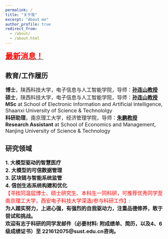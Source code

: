 ```yaml
---
permalink: /
title: "关于我"
excerpt: "About me"
author_profile: true
redirect_from: 
  - /about/
  - /about.html
---
```


<a href="https://lddlq.github.io/diandong-liu//News/"><font size="5"><font color="red"><b>最新消息！</b></font></font></a>

## 教育/工作履历
<font size="3">
<b>博士</b>，陕西科技大学，电子信息与人工智能学院，导师：<a href="https://dianzhi.www.sust.edu.cn/info/4667/37842.htm" target="_blank"><b>孙连山教授</b></a><br>
<b>硕士</b>，陕西科技大学，电子信息与人工智能学院，导师：<a href="https://dianzhi.www.sust.edu.cn/info/4667/37842.htm" target="_blank"><b>孙连山教授</b></a><br>
<b>MSc</b> at School of Electronic Information and Artificial Intelligence, Shaanxi University of Science & Technololgy<br>
<b>科研助理</b>，南京理工大学，经济管理学院，导师：<a href="https://teacher.njust.edu.cn/jjgl/zp/list.htm" target="_blank"><b>朱鹏教授</b></a><br>
<b>Research Assistant</b> at School of Economics and Management, Nanjing University of Science & Technology<br>
</font>

## 研究领域
<font size="3">
<b>1.  大模型驱动的智慧医疗</b> <br>
<b>2.  大模型的可信数据管理</b> <br>
<b>3.  区块链与智能系统监管</b> <br>
<b>4.  信创生态系统构建和优化</b><br>
<font color="red">【寻找同温层博士、硕士研究生、本科生一同科研，可推荐优秀同学至南京理工大学，西安电子科技大学深造/参与科研工作】:</font><br>
<b>为人踏实努力，上进心强，有强烈的自我驱动力，注重品德修养，敢于尝试和挑战。</b><br>
<b>欢迎有志于科研的同学发邮件（必要材料: 附成绩单、简历，以及4、6级成绩证书）至 221612075@sust.edu.cn咨询。</b><br>
</font>



<!-- ---
permalink: /
title: "Zhe Zhou"
excerpt: "About me"
author_profile: true
redirect_from: 
  - /about/
  - /about.html
---

<b>客座学生 (2023.2 - 至今)</b>，中国科学院计算技术研究所，处理器芯片全国重点实验室<br>
Guest Student at <b>State Key Laboratory of Processors</b>, <b>ICT</b><br>
Supervisor: <b>Hang Lu</b><br>
<b>博士研究生 (2021.9 - 至今)</b>，东南大学，网络空间安全<br>
Ph.D. at <b>School of Cyber Science and Engineering</b>, Southeast University <b>(SEU)</b><br>
Supervisor: [<b>Fei Tong</b>](https://cyber.seu.edu.cn/_s303/tf4/list.psp)<br>
<b>本科 (2017.9 - 2021.6)</b>，南京邮电大学，信息科技英才班<br>
B.E. at <b>Bell Honors School</b>, Nanjing University of Posts and Telecommunications <b>(NJUPT)</b>

**感兴趣的方向：处理器微架构安全~~民科~~，隐私计算加速器，AI加速器/处理器** -->

